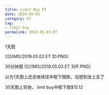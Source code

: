 ```yaml
---
title: Limit Buy ET
date: 2019-05-03
category: ET
tag:
- limit buy
permalink: 2019-05-03-ET
---
```

1天图

![](/IMG/2019.05.03 ET 1D.PNG)

30分钟图
![](/IMG/2019.05.03 ET 30F.PNG)

以为1天图上还会继续往中枢下限跌，没想到涨上去了

30天图上背驰， limit buy中枢下限$\$$15.12
